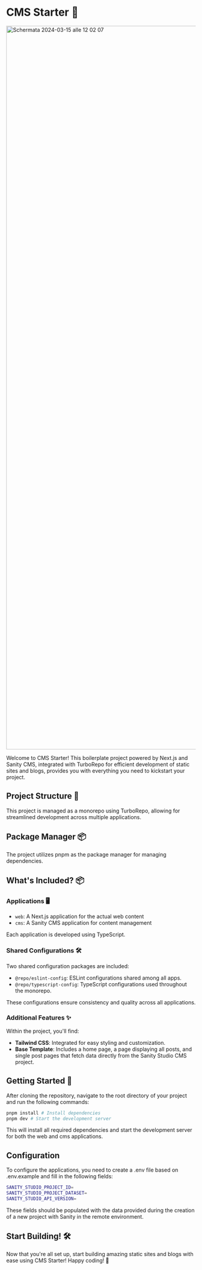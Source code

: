 # CMS Starter 🚀

<img width="1918" alt="Schermata 2024-03-15 alle 12 02 07" src="https://github.com/bitrockteam/cms-starter/assets/24392867/5fbe753e-afec-4892-8229-1b94a3ba2245">

Welcome to CMS Starter! This boilerplate project powered by Next.js and Sanity CMS, integrated with TurboRepo for efficient development of static sites and blogs, provides you with everything you need to kickstart your project.

## Project Structure 📂
This project is managed as a monorepo using TurboRepo, allowing for streamlined development across multiple applications.

## Package Manager 📦

The project utilizes pnpm as the package manager for managing dependencies.

## What's Included? 📦

### Applications 🖥️

- `web`: A Next.js application for the actual web content
- `cms`: A Sanity CMS application for content management

Each application is developed using TypeScript.

### Shared Configurations 🛠️

Two shared configuration packages are included:

- `@repo/eslint-config`: ESLint configurations shared among all apps.
- `@repo/typescript-config`: TypeScript configurations used throughout the monorepo.

These configurations ensure consistency and quality across all applications.

### Additional Features ✨

Within the project, you'll find:

- **Tailwind CSS**: Integrated for easy styling and customization.
- **Base Template**: Includes a home page, a page displaying all posts, and single post pages that fetch data directly from the Sanity Studio CMS project.

## Getting Started 🚀

After cloning the repository, navigate to the root directory of your project and run the following commands:

```sh
pnpm install # Install dependencies
pnpm dev # Start the development server
```

This will install all required dependencies and start the development server for both the web and cms applications.

## Configuration

To configure the applications, you need to create a .env file based on .env.example and fill in the following fields:

```sh
SANITY_STUDIO_PROJECT_ID=
SANITY_STUDIO_PROJECT_DATASET=
SANITY_STUDIO_API_VERSION=
```

These fields should be populated with the data provided during the creation of a new project with Sanity in the remote environment.

## Start Building! 🛠️
Now that you're all set up, start building amazing static sites and blogs with ease using CMS Starter! Happy coding! 🎉

